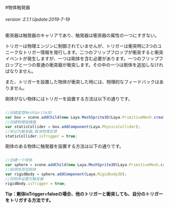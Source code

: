#物体触発器

###### *version :2.1.1   Update:2019-7-19*

衝突器は触発器のキャリアであり、触発器は衝突器の属性の一つにすぎない。

トリガーは物理エンジンに制御されていませんが、トリガーは衝突時に3つのユニークなトリガー情報を発行します。二つのフリップフロップが衝突すると衝突イベントが発生しますが、一つは剛体を含む必要があります。一つのフリップフロップと一つの普通の衝突器が衝突します。その中の一つは剛体を追加しなければなりません。

また、トリガーを設置した物体が衝突した時には、物理的なフィードバックはありません。

剛体がない物体にはトリガーを設置する方法は以下の通りです。


```typescript

//创建盒型MeshSprite3D
var box = scene.addChild(new Laya.MeshSprite3D(Laya.PrimitiveMesh.createBox(sX, sY, sZ)));
//创建物理碰撞器
var staticCollider = box.addComponent(Laya.PhysicsCollider);
//标记为触发器,取消物理反馈
staticCollider.isTrigger = true;
```


剛体のある物体に触発器を設置する方法は以下の通りです。


```typescript

//创建一个球体
var sphere = scene.addChild(new Laya.MeshSprite3D(Laya.PrimitiveMesh.createSphere(radius)));
//给球体添加刚体
var rigidBody = sphere.addComponent(Laya.Rigidbody3D);
//将刚体设置为触发器
rigidBody.isTrigger = true;
```


**Tip：剛体isTrigger=falseの場合、他のトリガーと衝突しても、自分のトリガーをトリガする方法です。**

